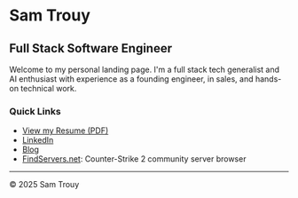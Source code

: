 # Sam Trouy
## Full Stack Software Engineer

Welcome to my personal landing page. I'm a full stack tech generalist and AI enthusiast with experience as a founding engineer, in sales, and hands-on technical work.

### Quick Links
- [View my Resume (PDF)](Sam_Trouy_Resume.pdf)
- [LinkedIn](https://linkedin.com/in/sam-trouy)
- [Blog](/blog/)
- [FindServers.net](https://findservers.net): Counter-Strike 2 community server browser

---
© 2025 Sam Trouy
